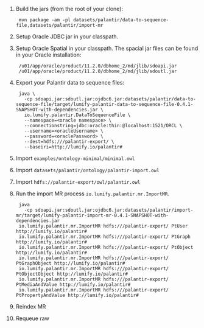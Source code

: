 1. Build the jars (from the root of your clone):

        mvn package -am -pl datasets/palantir/data-to-sequence-file,datasets/palantir/import-mr

1. Setup Oracle JDBC jar in your classpath.

1. Setup Oracle Spatial in your classpath. The spacial jar files can be found in your Oracle installation:

        /u01/app/oracle/product/11.2.0/dbhome_2/md/jlib/sdoapi.jar
        /u01/app/oracle/product/11.2.0/dbhome_2/md/jlib/sdoutl.jar

1. Export your Palantir data to sequence files:

        java \
          -cp sdoapi.jar:sdoutl.jar:ojdbc6.jar:datasets/palantir/data-to-sequence-file/target/lumify-palantir-data-to-sequence-file-0.4.1-SNAPSHOT-with-dependencies.jar \
          io.lumify.palantir.DataToSequenceFile \
          --namespace=<oracle namespace> \
          --connectionstring=jdbc:oracle:thin:@localhost:1521/ORCL \
          --username=<oracleUsername> \
          --password=<oraclePassword> \
          --dest=hdfs:///palantir-export/ \
          --baseiri=http://lumify.io/palantir#

1. Import `examples/ontology-minimal/minimal.owl`

1. Import `datasets/palantir/ontology/palantir-import.owl`

1. Import `hdfs://palantir-export/owl/palantir.owl`

1. Run the import MR process `io.lumify.palantir.mr.ImportMR`.

        java
          -cp sdoapi.jar:sdoutl.jar:ojdbc6.jar:datasets/palantir/import-mr/target/lumify-palantir-import-mr-0.4.1-SNAPSHOT-with-dependencies.jar
        io.lumify.palantir.mr.ImportMR hdfs:///palantir-export/ PtUser http://lumify.io/palantir#
        io.lumify.palantir.mr.ImportMR hdfs:///palantir-export/ PtGraph http://lumify.io/palantir#
        io.lumify.palantir.mr.ImportMR hdfs:///palantir-export/ PtObject http://lumify.io/palantir#
        io.lumify.palantir.mr.ImportMR hdfs:///palantir-export/ PtGraphObject http://lumify.io/palantir#
        io.lumify.palantir.mr.ImportMR hdfs:///palantir-export/ PtObjectObject http://lumify.io/palantir#
        io.lumify.palantir.mr.ImportMR hdfs:///palantir-export/ PtMediaAndValue http://lumify.io/palantir#
        io.lumify.palantir.mr.ImportMR hdfs:///palantir-export/ PtPropertyAndValue http://lumify.io/palantir#

1. Reindex MR

1. Requeue raw

